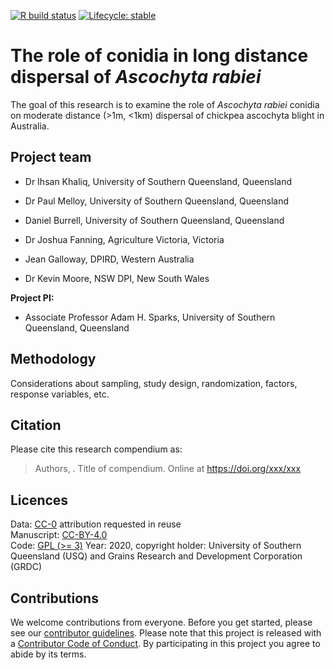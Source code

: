  <!-- badges: start -->
  [![R build status](https://github.com/adamhsparks/ChickpeaAscoDispersal/workflows/R-CMD-check/badge.svg)](https://github.com/adamhsparks/ChickpeaAscoDispersal/actions) [![Lifecycle: stable](https://img.shields.io/badge/lifecycle-stable-brightgreen.svg)](https://www.tidyverse.org/lifecycle/#stable)
  <!-- badges: end -->
  
# The role of conidia in long distance dispersal of _Ascochyta rabiei_

The goal of this research is to examine the role of _Ascochyta rabiei_ conidia on moderate distance (>1m, <1km) dispersal of chickpea ascochyta blight in Australia.

## Project team

- Dr Ihsan Khaliq, University of Southern Queensland, Queensland

- Dr Paul Melloy, University of Southern Queensland, Queensland

- Daniel Burrell, University of Southern Queensland, Queensland

- Dr Joshua Fanning, Agriculture Victoria, Victoria

- Jean Galloway, DPIRD, Western Australia

- Dr Kevin Moore, NSW DPI, New South Wales

**Project PI:**

- Associate Professor Adam H. Sparks, University of Southern Queensland, Queensland

## Methodology

Considerations about sampling, study design, randomization, factors, response variables, etc.


## Citation

Please cite this research compendium as:  

> Authors, . Title of compendium. Online at https://doi.org/xxx/xxx

## Licences

Data: [CC-0](https://creativecommons.org/publicdomain/zero/1.0/) attribution requested in reuse  
Manuscript: [CC-BY-4.0](https://creativecommons.org/licenses/by/4.0/)  
Code: [GPL (>= 3)](https://opensource.org/licenses/GPL-3.0)
Year: 2020, copyright holder: University of Southern Queensland (USQ) and Grains Research and Development Corporation (GRDC)

## Contributions

We welcome contributions from everyone.
Before you get started, please see our [contributor guidelines](CONTRIBUTING.html).
Please note that this project is released with a [Contributor Code of Conduct](CONDUCT.html).
By participating in this project you agree to abide by its terms.
